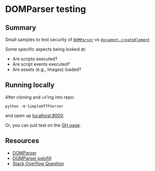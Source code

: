 # DOMParser testing

## Summary

Small samples to test security of [`DOMParser`](https://developer.mozilla.org/en-US/docs/Web/API/DOMParser) vs [`document.createElement`](https://developer.mozilla.org/en-US/docs/Web/API/Document/createElement)

Some specific aspects being looked at:

- Are scripts executed?
- Are script events executed?
- Are assets (e.g., images) loaded?

## Running locally

After cloning and `cd`'ing into repo:

```shell
python -m SimpleHTTPServer
```

and open up [localhost:8000](http://localhost:8000/).

Or, you can just test on the [GH page](https://no-sws.github.io/domparser-testing/?0).

## Resources

- [DOMParser](https://developer.mozilla.org/en-US/docs/Web/API/DOMParser)
- [DOMParser polyfill](https://developer.mozilla.org/en-US/docs/Web/API/DOMParser#DOMParser_HTML_extension_for_other_browsers)
- [Stack Overflow Question](https://stackoverflow.com/a/37554728/1858091)
